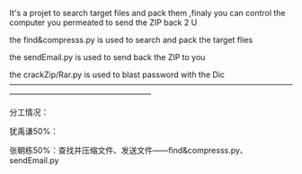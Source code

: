 It's a projet to search target files and pack them ,finaly you can control the computer you permeated to send the ZIP back 2 U

the find&compresss.py is used to search and pack the target flies

the sendEmail.py is used to send back the ZIP to you 

the crackZip/Rar.py is used to blast password with the Dic ——————————————————————————————————————————————————————

分工情况： 

犹禹谦50%：

张朝栋50%：查找并压缩文件、发送文件——find&compresss.py、sendEmail.py
 
